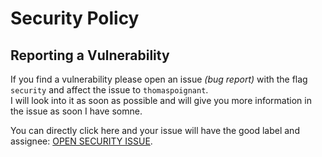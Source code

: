 # Security Policy

## Reporting a Vulnerability

If you find a vulnerability please open an issue *(bug report)* with the flag `security` and affect the issue to `thomaspoignant`.  
I will look into it as soon as possible and will give you more information in the issue as soon I have somne.

You can directly click here and your issue will have the good label and assignee: [OPEN SECURITY ISSUE](https://github.com/thomaspoignant/go-feature-flag/issues/new?assignees=thomaspoignant&labels=security&template=bug.md).
